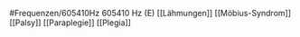 #Frequenzen/605410Hz
605410 Hz (E)
[[Lähmungen]]
[[Möbius-Syndrom]]
[[Palsy]]
[[Paraplegie]]
[[Plegia]]